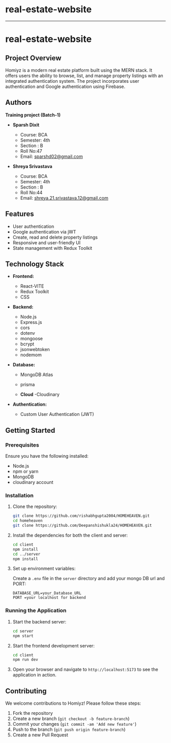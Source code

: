 # real-estate-website


---

# real-estate-website

## Project Overview

Homiyz is a modern real estate platform built using the MERN stack. It offers users the ability to browse, list, and manage property listings with an integrated authentication system. The project incorporates user authentication  and Google authentication using Firebase.

## Authors
   **Training project (Batch-1)**

- **Sparsh Dixit**
  - Course: BCA 
  - Semester: 4th
  - Section : B
  - Roll No:47
  - Email: sparshd02@gmail.com
  
- **Shreya Srivastava**
   - Course: BCA
   - Semester: 4th
   - Section : B
  - Roll No:44
  - Email: shreya.21.srivastava.12@gmail.com

## Features

- User authentication 
- Google authentication via jWT
- Create, read and delete property listings
- Responsive and user-friendly UI
- State management with Redux Toolkit

## Technology Stack

- **Frontend:**
  - React-VITE
  - Redux Toolkit
  - CSS 
  
  

- **Backend:**
  - Node.js
  - Express.js
  - cors
  - dotenv
  - mongoose
  - bcrypt
  - jsonwebtoken
  - nodemom

- **Database:**
  - MongoDB Atlas
  - prisma

  - **Cloud**
  -Cloudinary

- **Authentication:**
  - Custom User Authentication (JWT)

## Getting Started

### Prerequisites

Ensure you have the following installed:

- Node.js
- npm or yarn
- MongoDB
- cloudinary account

### Installation

1. Clone the repository:
   ```bash
   git clone https://github.com/rishabhgupta2004/HOMEHEAVEN.git
   cd homeheaven
   git clone https://github.com/Deepanshishukla24/HOMEHEAVEN.git
   ```

2. Install the dependencies for both the client and server:
   ```bash
   cd client
   npm install
   cd ../server
   npm install
   ```

3. Set up environment variables:

   Create a `.env` file in the `server` directory and add your mongo DB url and PORT:

   ```plaintext
   DATABASE_URL=your_Database_URL
   PORT =your localhost for backend
   ```


### Running the Application

1. Start the backend server:
   ```bash
   cd server
   npm start
   ```

2. Start the frontend development server:
   ```bash
   cd client
   npm run dev
   ```

3. Open your browser and navigate to `http://localhost:5173` to see the application in action.

## Contributing

We welcome contributions to Homiyz! Please follow these steps:

1. Fork the repository
2. Create a new branch (`git checkout -b feature-branch`)
3. Commit your changes (`git commit -am 'Add new feature'`)
4. Push to the branch (`git push origin feature-branch`)
5. Create a new Pull Request

